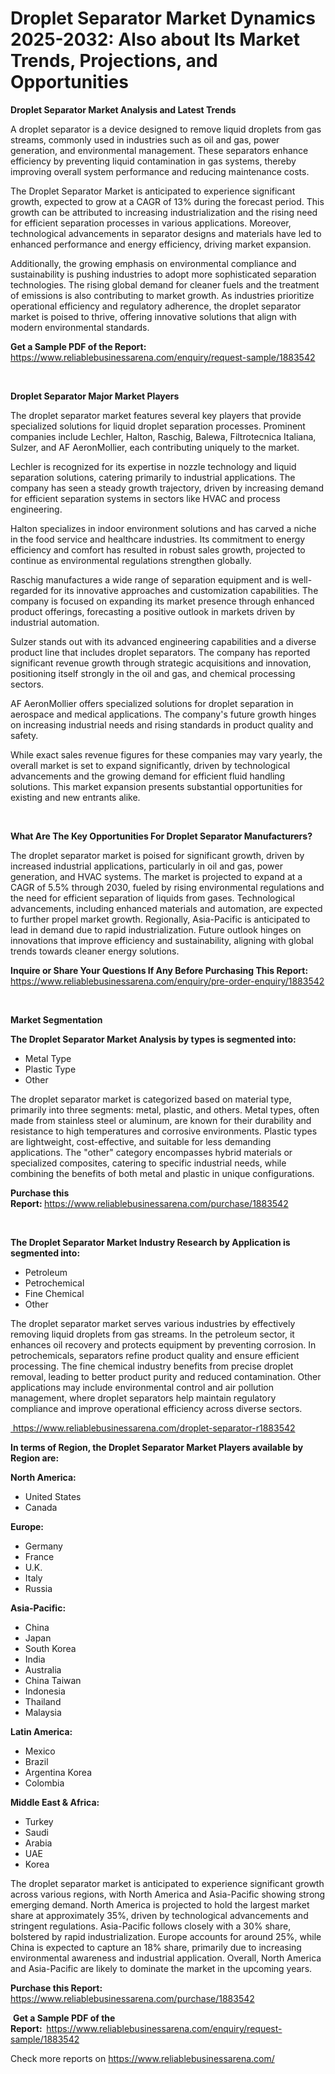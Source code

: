 <p><h1>Droplet Separator Market Dynamics 2025-2032: Also about Its Market Trends, Projections, and Opportunities</h1></p><p><strong>Droplet Separator Market Analysis and Latest Trends</strong></p>
<p><p>A droplet separator is a device designed to remove liquid droplets from gas streams, commonly used in industries such as oil and gas, power generation, and environmental management. These separators enhance efficiency by preventing liquid contamination in gas systems, thereby improving overall system performance and reducing maintenance costs.</p><p>The Droplet Separator Market is anticipated to experience significant growth, expected to grow at a CAGR of 13% during the forecast period. This growth can be attributed to increasing industrialization and the rising need for efficient separation processes in various applications. Moreover, technological advancements in separator designs and materials have led to enhanced performance and energy efficiency, driving market expansion.</p><p>Additionally, the growing emphasis on environmental compliance and sustainability is pushing industries to adopt more sophisticated separation technologies. The rising global demand for cleaner fuels and the treatment of emissions is also contributing to market growth. As industries prioritize operational efficiency and regulatory adherence, the droplet separator market is poised to thrive, offering innovative solutions that align with modern environmental standards.</p></p>
<p><strong>Get a Sample PDF of the Report:&nbsp;</strong> <a href="https://www.reliablebusinessarena.com/enquiry/request-sample/1883542?utm_campaign=2610&utm_medium=2&utm_source=Github&utm_content=ia&utm_term=22022025&utm_id=droplet-separator">https://www.reliablebusinessarena.com/enquiry/request-sample/1883542</a></p>
<p>&nbsp;</p>
<p><strong>Droplet Separator Major Market Players</strong></p>
<p><p>The droplet separator market features several key players that provide specialized solutions for liquid droplet separation processes. Prominent companies include Lechler, Halton, Raschig, Balewa, Filtrotecnica Italiana, Sulzer, and AF AeronMollier, each contributing uniquely to the market.</p><p>Lechler is recognized for its expertise in nozzle technology and liquid separation solutions, catering primarily to industrial applications. The company has seen a steady growth trajectory, driven by increasing demand for efficient separation systems in sectors like HVAC and process engineering. </p><p>Halton specializes in indoor environment solutions and has carved a niche in the food service and healthcare industries. Its commitment to energy efficiency and comfort has resulted in robust sales growth, projected to continue as environmental regulations strengthen globally.</p><p>Raschig manufactures a wide range of separation equipment and is well-regarded for its innovative approaches and customization capabilities. The company is focused on expanding its market presence through enhanced product offerings, forecasting a positive outlook in markets driven by industrial automation.</p><p>Sulzer stands out with its advanced engineering capabilities and a diverse product line that includes droplet separators. The company has reported significant revenue growth through strategic acquisitions and innovation, positioning itself strongly in the oil and gas, and chemical processing sectors.</p><p>AF AeronMollier offers specialized solutions for droplet separation in aerospace and medical applications. The company's future growth hinges on increasing industrial needs and rising standards in product quality and safety.</p><p>While exact sales revenue figures for these companies may vary yearly, the overall market is set to expand significantly, driven by technological advancements and the growing demand for efficient fluid handling solutions. This market expansion presents substantial opportunities for existing and new entrants alike.</p></p>
<p>&nbsp;</p>
<p><strong>What Are The Key Opportunities For Droplet Separator Manufacturers?</strong></p>
<p><p>The droplet separator market is poised for significant growth, driven by increased industrial applications, particularly in oil and gas, power generation, and HVAC systems. The market is projected to expand at a CAGR of 5.5% through 2030, fueled by rising environmental regulations and the need for efficient separation of liquids from gases. Technological advancements, including enhanced materials and automation, are expected to further propel market growth. Regionally, Asia-Pacific is anticipated to lead in demand due to rapid industrialization. Future outlook hinges on innovations that improve efficiency and sustainability, aligning with global trends towards cleaner energy solutions.</p></p>
<p><strong>Inquire or Share Your Questions If Any Before Purchasing This Report:</strong> <a href="https://www.reliablebusinessarena.com/enquiry/pre-order-enquiry/1883542?utm_campaign=2610&utm_medium=2&utm_source=Github&utm_content=ia&utm_term=22022025&utm_id=droplet-separator">https://www.reliablebusinessarena.com/enquiry/pre-order-enquiry/1883542</a></p>
<p>&nbsp;</p>
<p><strong>Market Segmentation</strong></p>
<p><strong>The Droplet Separator Market Analysis by types is segmented into:</strong></p>
<p><ul><li>Metal Type</li><li>Plastic Type</li><li>Other</li></ul></p>
<p><p>The droplet separator market is categorized based on material type, primarily into three segments: metal, plastic, and others. Metal types, often made from stainless steel or aluminum, are known for their durability and resistance to high temperatures and corrosive environments. Plastic types are lightweight, cost-effective, and suitable for less demanding applications. The "other" category encompasses hybrid materials or specialized composites, catering to specific industrial needs, while combining the benefits of both metal and plastic in unique configurations.</p></p>
<p><strong>Purchase this Report:&nbsp;</strong><a href="https://www.reliablebusinessarena.com/purchase/1883542?utm_campaign=2610&utm_medium=2&utm_source=Github&utm_content=ia&utm_term=22022025&utm_id=droplet-separator">https://www.reliablebusinessarena.com/purchase/1883542</a></p>
<p>&nbsp;</p>
<p><strong>The Droplet Separator Market Industry Research by Application is segmented into:</strong></p>
<p><ul><li>Petroleum</li><li>Petrochemical</li><li>Fine Chemical</li><li>Other</li></ul></p>
<p><p>The droplet separator market serves various industries by effectively removing liquid droplets from gas streams. In the petroleum sector, it enhances oil recovery and protects equipment by preventing corrosion. In petrochemicals, separators refine product quality and ensure efficient processing. The fine chemical industry benefits from precise droplet removal, leading to better product purity and reduced contamination. Other applications may include environmental control and air pollution management, where droplet separators help maintain regulatory compliance and improve operational efficiency across diverse sectors.</p></p>
<p><a href="https://www.reliablebusinessarena.com/droplet-separator-r1883542?utm_campaign=2610&utm_medium=2&utm_source=Github&utm_content=ia&utm_term=22022025&utm_id=droplet-separator">&nbsp;https://www.reliablebusinessarena.com/droplet-separator-r1883542</a></p>
<p><strong>In terms of Region, the Droplet Separator Market Players available by Region are:</strong></p>
<p>
    <p> <strong> North America: </strong>
        <ul>
            <li>United States</li>
            <li>Canada</li>
        </ul>
        </p> 
    <p> <strong> Europe: </strong>
        <ul>
            <li>Germany</li>
            <li>France</li>
            <li>U.K.</li>
            <li>Italy</li>
            <li>Russia</li>
        </ul>
        </p> 
    <p> <strong> Asia-Pacific: </strong>
        <ul>
            <li>China</li>
            <li>Japan</li>
            <li>South Korea</li>
            <li>India</li>
            <li>Australia</li>
            <li>China Taiwan</li>
            <li>Indonesia</li>
            <li>Thailand</li>
            <li>Malaysia</li>
        </ul>
        </p> 
    <p> <strong> Latin America: </strong>
        <ul>
            <li>Mexico</li>
            <li>Brazil</li>
            <li>Argentina Korea</li>
            <li>Colombia</li>
        </ul>
        </p> 
    <p> <strong> Middle East & Africa: </strong>
        <ul>
            <li>Turkey</li>
            <li>Saudi</li>
            <li>Arabia</li>
            <li>UAE</li>
            <li>Korea</li>
        </ul>
    </p>
    </p>
<p><p>The droplet separator market is anticipated to experience significant growth across various regions, with North America and Asia-Pacific showing strong emerging demand. North America is projected to hold the largest market share at approximately 35%, driven by technological advancements and stringent regulations. Asia-Pacific follows closely with a 30% share, bolstered by rapid industrialization. Europe accounts for around 25%, while China is expected to capture an 18% share, primarily due to increasing environmental awareness and industrial application. Overall, North America and Asia-Pacific are likely to dominate the market in the upcoming years.</p></p>
<p><strong>Purchase this Report: </strong><a href="https://www.reliablebusinessarena.com/purchase/1883542?utm_campaign=2610&utm_medium=2&utm_source=Github&utm_content=ia&utm_term=22022025&utm_id=droplet-separator">https://www.reliablebusinessarena.com/purchase/1883542</a></p>
<p>&nbsp;<strong>Get a Sample PDF of the Report:&nbsp;&nbsp;</strong><a href="https://www.reliablebusinessarena.com/enquiry/request-sample/1883542?utm_campaign=2610&utm_medium=2&utm_source=Github&utm_content=ia&utm_term=22022025&utm_id=droplet-separator">https://www.reliablebusinessarena.com/enquiry/request-sample/1883542</a></p>
<p><strong></strong></p>
<p>Check more reports on <a href="https://www.reliablebusinessarena.com/?utm_campaign=2610&utm_medium=2&utm_source=Github&utm_content=ia&utm_term=22022025&utm_id=droplet-separator">https://www.reliablebusinessarena.com/</a></p>